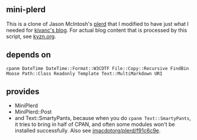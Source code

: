 ## mini-plerd

This is a clone of Jason McIntosh's [plerd](https://github.com/jmacdotorg/plerd) that I modified to have just what I needed for [kivanc's blog](https://kyzn.org). For actual blog content that is processed by this script, see [kyzn.org](https://github.com/kyzn/kyzn.org).

## depends on

```cpanm DateTime DateTime::Format::W3CDTF File::Copy::Recursive FindBin Moose Path::Class Readonly Template Text::MultiMarkdown URI```

## provides

- MiniPlerd
- MiniPlerd::Post
- and Text::SmartyPants, because when you do `cpanm Text::SmartyPants`, it tries to bring in half of CPAN, and often some modules won't be installed successfully. Also see [jmacdotorg/plerd/f91c6c9e](https://github.com/jmacdotorg/plerd/commit/f91c6c9ee9e8ebe9864ecceef98e830353e130c2).
